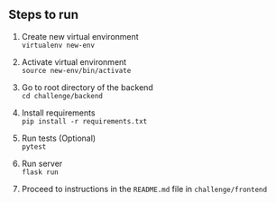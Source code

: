 ## Steps to run

1. Create new virtual environment <br/>
  `virtualenv new-env`
 
2. Activate virtual environment <br/>
  `source new-env/bin/activate`

3. Go to root directory of the backend <br/>
  `cd challenge/backend`

4. Install requirements <br/> 
  `pip install -r requirements.txt`
 
5. Run tests (Optional) <br/>
  `pytest`

6. Run server <br/>
  `flask run`

7. Proceed to instructions in the `README.md` file in `challenge/frontend`
